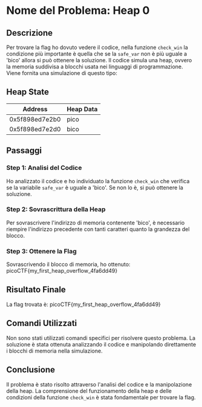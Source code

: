 # Nome del Problema: Heap 0

## Descrizione

Per trovare la flag ho dovuto vedere il codice, nella funzione `check_win` la condizione più importante
è quella che se la `safe_var` non è più uguale a 'bico' allora si può ottenere la soluzione.
Il codice simula una heap, ovvero la memoria suddivisa a blocchi usata nei linguaggi di programmazione. Viene
fornita una simulazione di questo tipo:

## Heap State

| Address           | Heap Data |
|-------------------|-----------|
| 0x5f898ed7e2b0    | pico      |
| 0x5f898ed7e2d0    | bico      |

## Passaggi

### Step 1: Analisi del Codice

Ho analizzato il codice e ho individuato la funzione `check_win` che verifica se la variabile `safe_var` è uguale a 'bico'. Se non lo è, si può ottenere la soluzione.

### Step 2: Sovrascrittura della Heap

Per sovrascrivere l'indirizzo di memoria contenente 'bico', è necessario riempire l'indirizzo precedente con tanti caratteri quanto la grandezza del blocco.

### Step 3: Ottenere la Flag

Sovrascrivendo il blocco di memoria, ho ottenuto: picoCTF{my_first_heap_overflow_4fa6dd49}

## Risultato Finale

La flag trovata è: picoCTF{my_first_heap_overflow_4fa6dd49}

## Comandi Utilizzati

Non sono stati utilizzati comandi specifici per risolvere questo problema. La soluzione è stata ottenuta analizzando il codice e manipolando direttamente i blocchi di memoria nella simulazione.

## Conclusione

Il problema è stato risolto attraverso l'analisi del codice e la manipolazione della heap. La comprensione del funzionamento della heap e delle condizioni della funzione `check_win` è stata fondamentale per trovare la flag.
